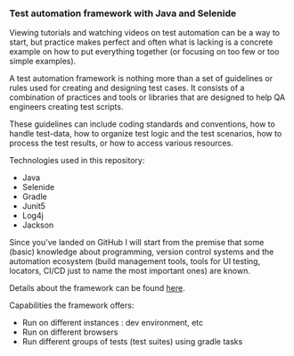 ### Test automation framework with Java and Selenide

Viewing tutorials and watching videos on test automation can be a way to start, but practice makes perfect and often
what is lacking is a concrete example on how to put everything together (or focusing on too few or too simple examples).

A test automation framework is nothing more than a set of guidelines or rules used for creating and designing test
cases. It consists of a combination of practices and tools or libraries that are designed to help QA engineers creating
test scripts.

These guidelines can include coding standards and conventions, how to handle test-data, how to organize test logic and
the test scenarios, how to process the test results, or how to access various resources.

Technologies used in this repository:

* Java
* Selenide
* Gradle
* Junit5
* Log4j
* Jackson

Since you've landed on GitHub I will start from the premise that some (basic)
knowledge about programming, version control systems and the automation ecosystem
(build management tools, tools for UI testing, locators, CI/CD just to name the most important ones) are known.

Details about the framework can be found [here](src/main/java/com/automation/doc/description.md).

Capabilities the framework offers:

* Run on different instances : dev environment, etc
* Run on different browsers
* Run different groups of tests (test suites) using gradle tasks